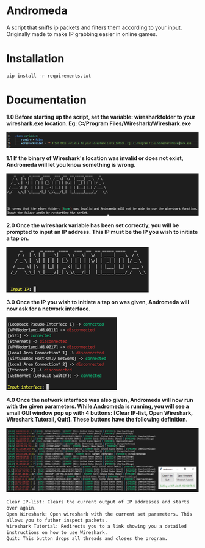 # Andromeda
A script that sniffs ip packets and filters them according to your input. Originally made to make IP grabbing easier in online games.

Installation
============
    pip install -r requirements.txt
    
Documentation
============
**1.0 Before starting up the script, set the variable: wiresharkfolder to your wireshark.exe location. Eg: C:/Program Files/Wireshark/Wireshark.exe**

![Before running](https://github.com/ethicalpunk/andromeda/blob/main/docs/before_start.png "Before running")

**1.1 If the binary of Wireshark's location was invalid or does not exist, Andromeda will let you know something is wrong.**

![Before running error](https://github.com/ethicalpunk/andromeda/blob/main/docs/before_start_error.png "Before running error")


**2.0 Once the wireshark variable has been set correctly, you will be prompted to input an IP address. This IP must be the IP you wish to initiate a tap on.**

![First run](https://github.com/ethicalpunk/andromeda/blob/main/docs/first_start.png "First run")

**3.0 Once the IP you wish to initiate a tap on was given, Andromeda will now ask for a network interface.**

![First run interface](https://github.com/ethicalpunk/andromeda/blob/main/docs/first_run_interface.png "First run interface")

**4.0 Once the network interface was also given, Andromeda will now run with the given parameters. While Andromeda is running, you will see a small GUI window pop up with 4 buttons: __[Clear IP-list, Open Wireshark, Wireshark Tutorail, Quit]__. These buttons have the following definition.**

![First run main](https://github.com/ethicalpunk/andromeda/blob/main/docs/first_run_main.png "First run main")
    
    Clear IP-list: Clears the current output of IP addresses and starts over again.
    Open Wireshark: Open wireshark with the current set parameters. This allows you to futher inspect packets.
    Wireshark Tutorial: Redirects you to a link showing you a detailed instructions on how to use Wireshark.
    Quit: This button drops all threads and closes the program.
